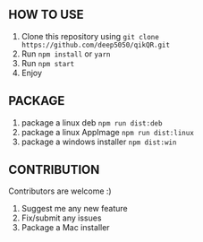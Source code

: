 ## HOW TO USE
1. Clone this repository using `git clone https://github.com/deep5050/qikQR.git`
2. Run `npm install` or `yarn`
3. Run `npm start` 
4. Enjoy

## PACKAGE

1. package a linux deb `npm run dist:deb`
2. package a linux AppImage `npm run dist:linux`
3. package a windows installer `npm dist:win`

## CONTRIBUTION
Contributors are welcome :)

1. Suggest me any new feature
2. Fix/submit any issues
3. Package a Mac installer
